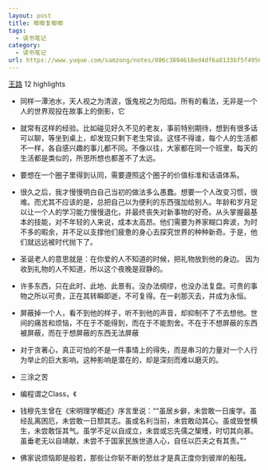 ```yaml
---
layout: post
title: 唧唧复唧唧
tags:
  - 读书笔记
category:
  - 读书笔记
url: https://www.yuque.com/samzong/notes/086c3894618ed4df6a8133bf5f49566d
---
```


[王路](https://www.amazon.cn/gp/product/B01951CHO6/ref=as_li_qf_sp_asin_tl?ie=UTF8\&camp=536\&creative=3200\&creativeASIN=B01951CHO6\&linkCode=as2\&tag=llll1-23)
12 highlights

- 同样一潭池水，天人视之为清波，饿鬼视之为阳焰。所有的看法，无非是一个人的世界观投在故事上的倒影，它

- 就常有这样的经验。比如碰见好久不见的老友，事前特别期待，想到有很多话可以聊，等坐到桌上，却发现只剩下老生常谈。这怪不得谁，每个人的生活都不一样，各自感兴趣的事儿都不同。不像以往，大家都在同一个班里，每天的生活都是类似的，所思所想也都差不了太远。

- 要想在一个圈子里得到认同，需要遵照这个圈子的价值标准和话语体系。

- 很久之后，我才慢慢明白自己当初的做法多么愚蠢。想要一个人改变习惯，很难。而尤其不应该的是，总把自己以为便利的东西强加给别人。年龄和岁月足以让一个人的学习能力慢慢退化，并最终丧失对新事物的好奇。从头掌握最基本的技能，对不年轻的人来说，成本太高昂。他们需要为养家糊口奔波，为时不多的暇余，并不足以支撑他们疲惫的身心去探究世界的种种新奇。于是，他们就远远被时代抛下了。

- 圣诞老人的意思就是：在你爱的人不知道的时候，把礼物放到他的身边。 因为收到礼物的人不知道，所以这个夜晚是寂静的。

- 许多东西，只在此时、此地、此景有。没办法绸缪，也没办法复盘。可贵的事物之所以可贵，正在其转瞬即逝，不可复得。在一刹那灭去，并成为永恒。

- 屏蔽掉一个人，看不到他的样子，听不到他的声音，却抑制不了不去想他。世间的痛苦和烦恼，不在于不能得到，而在于不能割舍。不在于不想屏蔽的东西被屏蔽，而在于想屏蔽的东西无法屏蔽

- 对于贪著心，真正可怕的不是一件事情上的得失，而是串习的力量对一个人行为举止的巨大影响。这种影响是潜在的，却是深刻而难以磨灭的。

- 三涂之苦

- 编程谓之Class，《

- 钱穆先生曾在《宋明理学概述》序言里说：““虽居乡僻，未尝敢一日废学。虽经乱离困厄，未尝敢一日颓其志。虽或名利当前，未尝敢动其心。虽或毁誉横生，未尝敢馁其气。虽学不足以自成立，未尝或忘先儒之榘矱，时切其向慕。虽垂老无以自靖献，未尝不于国家民族世道人心，自任以匹夫之有其责。””

- 佛家说烦恼即是般若，那些让你斩不断的愁丝才是真正度你到彼岸的船筏。
